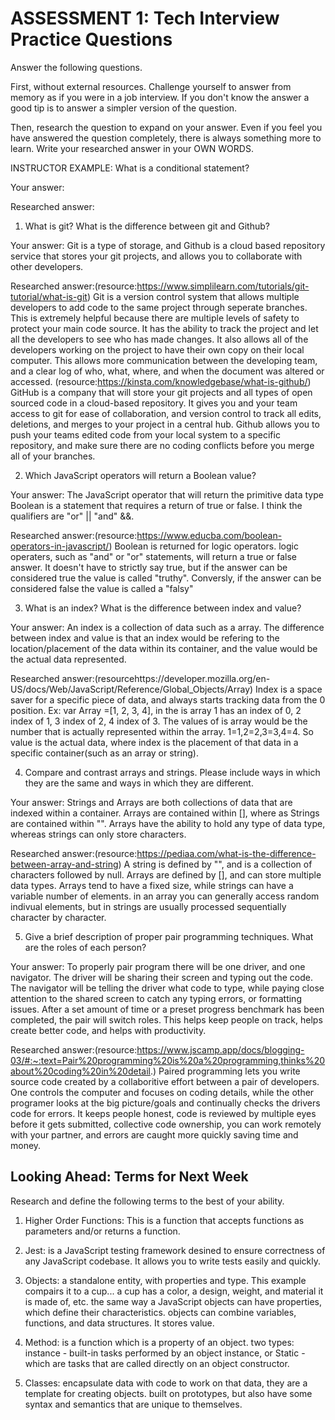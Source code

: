 # ASSESSMENT 1: Tech Interview Practice Questions

Answer the following questions.

First, without external resources. Challenge yourself to answer from memory as if you were in a job interview. If you don't know the answer a good tip is to answer a simpler version of the question.

Then, research the question to expand on your answer. Even if you feel you have answered the question completely, there is always something more to learn. Write your researched answer in your OWN WORDS.

INSTRUCTOR EXAMPLE: What is a conditional statement?

Your answer:

Researched answer:

1. What is git? What is the difference between git and Github?

Your answer: Git is a type of storage, and Github is a cloud based repository service that stores your git projects, and allows you to collaborate with other developers.

Researched answer:(resource:https://www.simplilearn.com/tutorials/git-tutorial/what-is-git) 
Git is a version control system that allows multiple developers to add code to the same project through seperate branches. This is extremely helpful because there are multiple levels of safety to protect your main code source. It has the ability to track the project and let all the developers to see who has made changes. It also allows all of the developers working on the project to have their own copy on their local computer. This allows more communication between the developing team, and a clear log of who, what, where, and when the document was altered or accessed.
(resource:https://kinsta.com/knowledgebase/what-is-github/)
GitHub is a company that will store your git projects and all types of open sourced code in a cloud-based repository. It gives you and your team access to git for ease of collaboration, and version control to track all edits, deletions, and merges to your project in a central hub. Github allows you to push your teams edited code from your local system to a specific repository, and make sure there are no coding conflicts before you merge all of your branches. 

2. Which JavaScript operators will return a Boolean value?

Your answer: The JavaScript operator that will return the primitive data type Boolean is a statement that requires a return of true or false. I think the qualifiers are "or" || "and" &&.

Researched answer:(resource:https://www.educba.com/boolean-operators-in-javascript/) Boolean is returned for logic operators. logic operaters, such as "and" or "or" statements, will return a true or false answer. It doesn't have to strictly say true, but if the answer can be considered true the value is called "truthy". Conversly, if the answer can be considered false the value is called a "falsy"

3. What is an index? What is the difference between index and value?

Your answer: An index is a collection of data such as a array. The difference between index and value is that an index would be refering to the location/placement of the data within its container, and the value would be the actual data represented.

Researched answer:(resourcehttps://developer.mozilla.org/en-US/docs/Web/JavaScript/Reference/Global_Objects/Array) Index is a space saver for a specific piece of data, and always starts tracking data from the 0 position. Ex: var Array =[1, 2, 3, 4], in the is array 1 has an index of 0, 2 index of 1, 3 index of 2, 4 index of 3. The values of is array would be the number that is actually represented within the array. 1=1,2=2,3=3,4=4. So value is the actual data, where index is the placement of that data in a specific container(such as an array or string).

4. Compare and contrast arrays and strings. Please include ways in which they are the same and ways in which they are different.

Your answer: Strings and Arrays are both collections of data that are indexed within a container. Arrays are contained within [], where as Strings are contained within "". Arrays have the ability to hold any type of data type, whereas strings can only store characters.

Researched answer:(resource:https://pediaa.com/what-is-the-difference-between-array-and-string) A string is defined by "", and is a collection of characters followed by null. Arrays are defined by [], and can store multiple data types. Arrays tend to have a fixed size, while strings can have a variable number of elements. in an array you can generally access random indivual elements, but in strings are usually processed sequentially character by character. 

5. Give a brief description of proper pair programming techniques. What are the roles of each person?

Your answer: To properly pair program there will be one driver, and one navigator. The driver will be sharing their screen and typing out the code. The navigator will be telling the driver what code to type, while paying close attention to the shared screen to catch any typing errors, or formatting issues. After a set amount of time or a preset progress benchmark has been completed, the pair will switch roles. This helps keep people on track, helps create better code, and helps with productivity.

Researched answer:(resource:https://www.jscamp.app/docs/blogging-03/#:~:text=Pair%20programming%20is%20a%20programming,thinks%20about%20coding%20in%20detail.)
Paired programming lets you write source code created by a collaboritive effort between a pair of developers. One controls the computer and focuses on coding details, while the other programer looks at the big picture/goals and continually checks the drivers code for errors. It keeps people honest, code is reviewed by multiple eyes before it gets submitted, collective code ownership, you can work remotely with your partner, and errors are caught more quickly saving time and money.

## Looking Ahead: Terms for Next Week

Research and define the following terms to the best of your ability.

1. Higher Order Functions: This is a function that accepts functions as parameters and/or returns a function.

2. Jest: is a JavaScript testing framework desined to ensure correctness of any JavaScript codebase. It allows you to write tests easily and quickly.

3. Objects: a standalone entity, with properties and type. This example compairs it to a cup... a cup has a color, a design, weight, and material it is made of, etc. the same way a JavaScript objects can have properties, which define their characteristics. objects can combine variables, functions, and data structures. It stores value.

4. Method: is a function which is a property of an object. two types: instance - built-in tasks performed by an object instance, or Static - which are tasks that are called directly on an object constructor.

5. Classes: encapsulate data with code to work on that data, they are a template for creating objects. built on prototypes, but also have some syntax and semantics that are unique to themselves.
